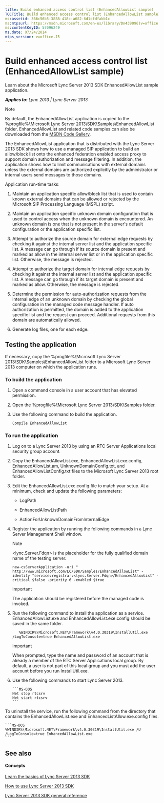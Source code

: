```yaml
---
title: Build enhanced access control list (EnhancedAllowList sample)
TOCTitle: Build enhanced access control list (EnhancedAllowList sample)
ms:assetid: 366c56b5-3888-418c-a682-6d1cfdfabb1c
ms:mtpsurl: https://msdn.microsoft.com/en-us/library/Dn439096(v=office.15)
ms:contentKeyID: 57096249
ms.date: 07/24/2014
mtps_version: v=office.15
---
```


# Build enhanced access control list (EnhancedAllowList sample)

Learn about the Microsoft Lync Server 2013 SDK EnhancedAllowList sample application.


_**Applies to:** Lync 2013 | Lync Server 2013_


> [!NOTE]
> <P>By default, the EnhancedAllowList application is copied to the %progfile%\Microsoft Lync Server 2013\SDK\Samples\EnhancedAllowList folder. EnhancedAllowList and related code samples can also be downloaded from the <A href="http://code.msdn.microsoft.com/lync-server-2013-build-1b2194e3">MSDN Code Gallery</A>.</P>



The EnhancedAllowList application that is distributed with the Lync Server 2013 SDK shows how to use a managed SIP application to build an allow/block list onto the enhanced federation enabled access proxy to support domain authorization and message filtering. In addition, the application shows how to limit communications with external domains unless the external domains are authorized explicitly by the administrator or internal users send messages to those domains.

Application run-time tasks:

1.  Maintain an application specific allow/block list that is used to contain known external domains that can be allowed or rejected by the Microsoft SIP Processing Language (MSPL) script.

2.  Maintain an application specific unknown domain configuration that is used to control access when the unknown domain is encountered. An unknown domain is one that is not present in the server's default configuration or the application specific list.

3.  Attempt to authorize the source domain for external edge requests by checking it against the internal server list and the application specific list. A message can go through if its source domain is present and marked as allow in the internal server list or in the application specific list. Otherwise, the message is rejected.

4.  Attempt to authorize the target domain for internal edge requests by checking it against the internal server list and the application specific list. A message can go through if its target domain is present and marked as allow. Otherwise, the message is rejected.

5.  Determine the permission for auto-authorization requests from the internal edge of an unknown domain by checking the global configuration in the managed code message handler. If auto authorization is permitted, the domain is added to the application specific list and the request can proceed. Additional requests from this domain are automatically allowed.

6.  Generate log files, one for each edge.

## Testing the application

If necessary, copy the %progfile%\\Microsoft Lync Server 2013\\SDK\\Samples\\EnhancedAllowList folder to a Microsoft Lync Server 2013 computer on which the application runs.

### To build the application

1.  Open a command console in a user account that has elevated permission.

2.  Open the %progfile%\\Microsoft Lync Server 2013\\SDK\\Samples folder.

3.  Use the following command to build the application.
    
        Compile EnhancedAllowList

### To run the application

1.  Log on to a Lync Server 2013 by using an RTC Server Applications local security group account.

2.  Copy the EnhancedAllowList.exe, EnhancedAllowList.exe.config, EnhancedAllowList.am, UnknownDomainConfig.txt, and EnhancedAllowListConfig.txt files to the Microsoft Lync Server 2013 root folder.

3.  Edit the EnhancedAllowList.exe.config file to match your setup. At a minimum, check and update the following parameters:
    
      - LogPath
    
      - EnhancedAllowListPath
    
      - ActionForUnknownDomainFromInternalEdge

4.  Register the application by running the following commands in a Lync Server Management Shell window.
    

    > [!NOTE]
    > <P>&lt;lync.Server.Fdqn&gt; is the placeholder for the fully qualified domain name of the testing server.</P>

    
        new-csServerApplication -uri " http://www.microsoft.com/LC/SDK/Samples/EnhancedAllowList" -identity "service:registrar:<lync.Server.Fdqn>/EnhancedAllowList" -critical $false -priority 6 -enabled $true
    

    > [!IMPORTANT]
    > <P>The application should be registered before the managed code is invoked.</P>



5.  Run the following command to install the application as a service. EnhancedAllowList.exe and EnhancedAllowList.exe.config should be saved in the same folder.
    
    ``` 
       %WINDIR%\Microsoft.NET\Framework\v4.0.30319\InstallUtil.exe /LogToConsole=true EnhancedAllowList.exe
    ```
    

    > [!IMPORTANT]
    > <P>When prompted, type the name and password of an account that is already a member of the RTC Server Applications local group. By default, a user is not part of this local group and you must add the user account before you run InstallUtil.exe.</P>



6.  Use the following commands to start Lync Server 2013.
    
        ```MS-DOS
        Net stop rtcsrv
        Net start rtcsrv
        ```

To uninstall the service, run the following command from the directory that contains the EnhancedAllowList.exe and EnhancedListAllow.exe.config files.

    ```MS-DOS
    %WINDIR%\Microsoft.NET\Framework\v4.0.30319\InstallUtil.exe /U /LogToConsole=true EnhancedAllowList.exe
    ```

## See also

#### Concepts

[Learn the basics of Lync Server 2013 SDK](learn-the-basics-of-lync-server-2013-sdk.md)

[How to use Lync Server 2013 SDK](how-to-use-lync-server-2013-sdk.md)

[Lync Server 2013 SDK general reference](lync-server-2013-sdk-general-reference.md)

